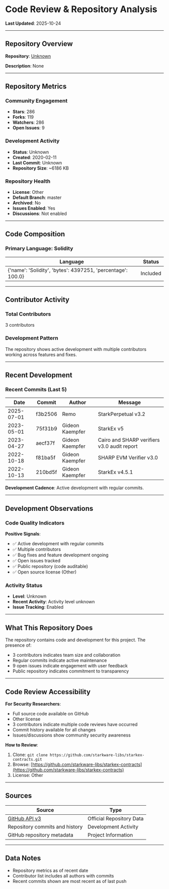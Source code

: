 # Code Review & Repository Analysis

**Last Updated**: 2025-10-24

---

## Repository Overview

**Repository**: [Unknown](https://github.com/starkware-libs/starkex-contracts)

**Description**: None

---

## Repository Metrics

### Community Engagement
- **Stars**: 286
- **Forks**: 119
- **Watchers**: 286
- **Open Issues**: 9

### Development Activity
- **Status**: Unknown
- **Created**: 2020-02-11
- **Last Commit**: Unknown
- **Repository Size**: ~6186 KB

### Repository Health
- **License**: Other
- **Default Branch**: master
- **Archived**: No
- **Issues Enabled**: Yes
- **Discussions**: Not enabled

---

## Code Composition

### Primary Language: Solidity

| Language | Status |
|----------|--------|
| {'name': 'Solidity', 'bytes': 4397251, 'percentage': 100.0} | Included |

---

## Contributor Activity

### Total Contributors
3 contributors

### Development Pattern
The repository shows active development with multiple contributors working across features and fixes.

---

## Recent Development

### Recent Commits (Last 5)

| Date | Commit | Author | Message |
|------|--------|--------|---------|
| 2025-07-01 | f3b2506 | Remo | StarkPerpetual v3.2 |
| 2023-05-01 | 75f31b9 | Gideon Kaempfer | StarkEx v5 |
| 2023-04-27 | aecf37f | Gideon Kaempfer | Cairo and SHARP verifiers v3.0 audit report |
| 2022-10-18 | f81ba5f | Gideon Kaempfer | SHARP EVM Verifier v3.0 |
| 2022-10-13 | 210bd5f | Gideon Kaempfer | StarkEx v4.5.1 |


**Development Cadence**: Active development with regular commits.

---

## Development Observations

### Code Quality Indicators

**Positive Signals**:
- ✅ Active development with regular commits
- ✅ Multiple contributors
- ✅ Bug fixes and feature development ongoing
- ✅ Open issues tracked
- ✅ Public repository (code auditable)
- ✅ Open source license (Other)

### Activity Status
- **Level**: Unknown
- **Recent Activity**: Activity level unknown
- **Issue Tracking**: Enabled

---

## What This Repository Does

The repository contains code and development for this project. The presence of:
- 3 contributors indicates team size and collaboration
- Regular commits indicate active maintenance
- 9 open issues indicate engagement with user feedback
- Public repository indicates commitment to transparency

---

## Code Review Accessibility

**For Security Researchers**:
- Full source code available on GitHub
- Other license
- 3 contributors indicate multiple code reviews have occurred
- Commit history available for all changes
- Issues/discussions show community security awareness

**How to Review**:
1. Clone: `git clone https://github.com/starkware-libs/starkex-contracts.git`
2. Browse: [https://github.com/starkware-libs/starkex-contracts](https://github.com/starkware-libs/starkex-contracts)
3. License: Other

---

## Sources

| Source | Type |
|--------|------|
| [GitHub API v3](https://github.com/starkware-libs/starkex-contracts) | Official Repository Data |
| Repository commits and history | Development Activity |
| GitHub repository metadata | Project Information |

---

## Data Notes

- Repository metrics as of recent date
- Contributor list includes all authors with commits
- Recent commits shown are most recent as of last push
